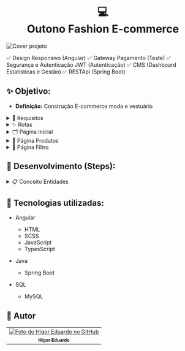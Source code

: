 <h1 align="center">
  💻<br>Outono Fashion E-commerce
</h1>
<img src="" alt="Cover projeto" />

✅ Design Responsivo (Angular)
✅ Gateway Pagamento (Teste)
✅ Segurança e Autenticação JWT (Autenticação)
✅ CMS (Dashboard Estatísticas e Gestão)
✅ RESTApi (Spring Boot)

## ✨ Objetivo:

- **Definição:** Construção E-commerce moda e vestuário

<details>
<summary>📒 Requisitos</summary>

- **Produto**
    - Descritivo: Nome, Descrição, Detalhes, Imagem, Estoque, Peso, Dimensões
    - Deve possuir: Gênero (masculino), Categoria (acessorios), Tipo (oculos), Tamanho (unico), Marca (coca-cola), Cor (azul), Preço (380,00)
    - Deve possui modal de preview
    - Filtrar no máximo 15 por página de busca

- **Cliente**
    - Autenticação para acessar a conta
    - Autenticação para comentário
    - Autenticação para favorito
    - Autenticação para pagamento
    - Cadastro restrito para um CPF/CNPJ e E-mail

- **Gestão Produto**
    - Tipo depende da Categoria
    - Marca depende do Tipo

- **Gênero**
    - Masculino, Feminino, Menino, Menina, Unissex

- **Categorias**
    - Calçados, Roupas, Acessórios

- **Tipos**
    - *Calçados:* Botas, Chinelos, Chuteiras, Crocs, Sapatênis, Tênis
    - *Roupas:* Bermudas, Calças, Camisas, Jaquetas, Moletons, Shorts
    - *Acessórios:* Bonés, Malas, Meias, Mochilas, Óculos, Relógios

- **Tamanho**
    - PP, P, M, G, GG, XG, 20 - 50 (múltiplo 2), Único

- **Marcas**
    - *Calçados:* Adidas, Asics, Fila, Kappa, Mizuno, Nike, Oakley, Olympikus, Puma
    - *Roupas:* Adidas, Aramis, Armadilho, Calvin Klein, Colcci, Everlast, Lacoste, Nike, Reserva
    - *Acessórios:* Adidas, Amora, Capricho, Caterpillar, Coca Cola, Colcci, Everlast

- **Cores**
    - Amarelo, Azul Claro, Azul Escuro, Bege, Bordô, Branco, Cinza, Dourado, Laranja, Lilás, Marinho, Marrom, Preto, Rosa, Roxo
	- Verde, Verde Escuro, Verde Claro, Vermelho, Vinho, Violeta

- **Faixa de preço**
    - Menos 60, Entre (60 - 100), Entre (100 - 160), Entre (160 - 240), Entre (240 - 380), Entre (380 - 770), Mais 770

</details>

<details>
<summary>✨ Rotas</summary>

- **Raíz**
    - Página Inicial: `outonofashion.com`

- **Página Produtos**
    - Página Produtos Masculino: `/masculino`
    - Página Produtos Feminino: `/feminino`
    - Página Produtos Menino: `/menino`
    - Página Produtos Menina: `/menina`

    - Página Produtos Promoções [Unissex]: `/promocoes`
    - Página Produtos Calçados [Unissex]: `/calcados`
    - Página Produtos Roupas [Unissex]: `/roupas`
    - Página Produtos Acessórios [Unissex]: `/acessorios`
    - Página Produtos Marcas [Unissex]: `/marcas`

- **Página Filtro**
    - Página Filtro Calçados: `/calcados/produtos?tipo-produto=chinelo?genero=masculino&tamanho=40&marca=coca-cola&cor=azul&preco=60-100`
    - Página Filtro Roupas: `/roupas/produtos?tipo-produto=biquini&genero=feminino&tamanho=m&marca=billabong&cor=verde&preco=100-160`
    - Página Filtro Acessórios: `/acessorios/produtos?tipo-produto=oculos&genero=menino&tamanho=50&marca=atitude&cor=prata&preco=240-380`
    - Página Filtro Marcas: `/marcas/produtos?marca=adidas?tipo-produto=agasalho&genero=menina&tamanho=p&cor=rosa&preco=380-770&sort=ofertas`

- **Página Autenticação**
    - Página Login/Cadastro: `/login`
    - Página Cadastro Confirmação: `/login/cadastrado`
    - Página Login Pagamento: `/login/finalizar-compra`

- **Página Dados Cliente**
    - Página Conta: `/conta`
    - Página Favorito: `/conta/favoritos`

- **Página Itens Compra**
    - Página Carrinho: `/carrinho`

- **Página Pagamento**
    - Página Finalizar Compra: `/finalizar-compra`
    - Página Confirmação: `/finalizar-compra/confirmacao`

- **Página Institucionais**
    - Página Sobre: `/sobre`
    - Página Política de Privacidade: `/politicas-privacidade`
    - Página Não Encontrada: `/pagina-nao-encontrada`
    - *Página Contato: `/contato`

- **Página Gerência**
    - Página CMS: `/cms`

- **Página Novidades**
    - Página Blog: `/blog`

</details>

<details>
<summary>🗂️ Página Inicial</summary>

- **Slideshow de Campanha [Hero]**
    - Imagem Background
    - Link Produtos
- **Seção de Ofertas [Campanha]**
    - Nome Campanha
    - Descrição Oferta
    - Imagem Background
    - Link Produtos
- **Produtos Gênero [Carrosel]**
    - Últimos Adicionados
    - Nome Produto
    - Preço
- **Banner [CTA]**
    - Nome Banner
    - Descrição Banner
    - Imagem Background
    - Link Produtos
- **Mais Vendidos [Carrosel]**
    - Mais Vendidos [Unissex]
    - Nome Produto
    - Preço
- **Top Marcas [Carrosel]**
    - Logo Marcas
- **Newsletter [Lead]**
    - Imagem Background
    - Oferta [Isca]
    - Regras Oferta
    - Form E-mail
    - Box Icons
        - Nome
        - Descrição

</details>

<details>
<summary>🎁 Página Produtos</summary>

- **Slideshow de Campanha [Hero]**
    - Imagem Background
    - Link Produtos
- **Produtos Miniatura [Categorização]**
    - Nome
    - Imagem
- **Container Ads [Campanha]**
    - Imagem
    - Link Produtos
- **Mais Baratos [Carrosel]**
    - Mais Vendidos [Unissex]
    - Nome Produto
    - Preço
- **Container Ads [Campanha]**
    - Imagem
    - Link Produtos
- **Novos [Carrosel]**
    - Mais Vendidos [Unissex]
    - Nome Produto
    - Preço
- **Banner [CTA]**
    - Nome Banner
    - Descrição Banner
    - Imagem Background
    - Link Produtos

</details>

<details>
<summary>🎯 Página Filtro</summary>

- **Banner [Hero]**
    - Imagem Background
    - Breadcrumb
- **Sidebar [Filtro]**
    - Gênero
    - Tipo de Produto
    - Tamanho
    - Marca
    - Cor
    - Preço
- **List [Card Produto]**
    - Ordenação
        Mais Populares
        Mais Vendidos
        Lançamentos
        Ofertas
        Maior Preço
        Menor Preço
        Melhor Avaliados
    - Card Container
- **Ofertas [Carrosel]**
- **Novidade [Carrosel]**

</details>

## 📌 Desenvolvimento (Steps):

<details>
<summary>📋 Conceito Entidades</summary>

- **Produto**
![Produto Conceitual](assets/images/produto-conceitual.png)

</details>

## 💼 Tecnologias utilizadas:

- Angular
  - HTML
  - SCSS
  - JavaScript
  - TypesScript

- Java
  - Spring Boot

- SQL
  - MySQL

<h2>🦄 Autor</h2>

<table>
  <tr>
    <td align="center">
      <a href="https://github.com/bhigoreduardo">
        <img src="https://avatars.githubusercontent.com/u/96431991?v=4" width="100px;" alt="Foto do Higor Eduardo no GitHub"/><br>
        <sub>
          <b>Higor Eduardo</b>
        </sub>
      </a>
    </td>
  </tr>
</table>